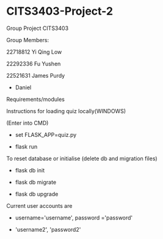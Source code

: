 # CITS3403-Project-2
Group Project CITS3403

Group Members:

22718812 Yi Qing Low

22292336 Fu Yushen

22521631 James Purdy

- Daniel

Requirements/modules


Instructions for loading quiz locally(WINDOWS)

(Enter into CMD)

- set FLASK_APP=quiz.py

- flask run


To reset database or initialise (delete db and migration files)

- flask db init

- flask db migrate

- flask db upgrade


Current user accounts are

- username='username', password ='password'

- 'username2', 'password2'

